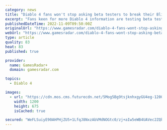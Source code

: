 ```yaml
---
category: news
title: "Diablo 4 fans won't stop asking beta testers to break their Blizzard contracts"
excerpt: "Fans keen for more Diablo 4 information are testing beta testers' commitments to their NDAs by asking questions about what they saw, just weeks after several players seemingly went against Blizzard's ..."
publishedDateTime: 2022-11-09T09:50:00Z
originalUrl: "https://www.gamesradar.com/diablo-4-fans-wont-stop-asking-beta-testers-to-break-their-blizzard-contracts/"
webUrl: "https://www.gamesradar.com/diablo-4-fans-wont-stop-asking-beta-testers-to-break-their-blizzard-contracts/"
type: article
quality: 83
heat: 83
published: true

provider:
  name: GamesRadar+
  domain: gamesradar.com

topics:
  - Diablo 4

images:
  - url: "https://cdn.mos.cms.futurecdn.net/5Mog5Bg9tsjknhxgyGU4eg-1200-80.jpg"
    width: 1200
    height: 675
    isCached: true

secured: "WeFLSuiyE90AHPHjZU5+1LfqJ8NxzAbVMdNOGtc0/zj+aIw5eWB4UAVec2ZQkO/RpIehQRSQRTVDMsqimtTSfihFVet74Vy6i5NbpmPUeKOY4Jjl/mDZnUe8QRiDFNTNCpUJT6IT9UU6W94V5hR2aurM7jywV0evr2zfCVnenVD+iWtRkhnSNJ780WS/zGMyRkeyj5cSkpWyIvgEYZa1zXGyF+s+RrmcwYGPe5wsuVSwcEsukQGdRhmKsrq3CALo/BDsGXpeEqQtmLX4e2wbVijwxuimfye8gBN+Ub0MycWFE4ngU3IgIMA16BwzpMg+hNI+sxM9m/fXHAdmMH2FWWNlZshRI+znXOgsRYxVL0A=;DiLvimfDRSFgocS0GWQgMA=="
---
```


